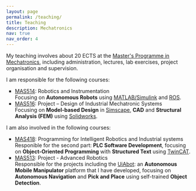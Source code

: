 ```yaml
---
layout: page
permalink: /teaching/
title: Teaching
description: Mechatronics
nav: true
nav_order: 4
---
```

My teaching involves about 20 ECTS at the <a href='https://www.uia.no/en/studieplaner/programme/MASTMEK'>Master's Programme in Mechatronics</a>, including administration, lectures, lab exercises, project organisation and supervision.

I am responsible for the following courses: 
<ul style="list-style-type: square;">
  <li><a href='https://www.uia.no/en/studieplaner/topic/MAS514-G'>MAS514</a>: Robotics and Instrumentation</li>
    Focusing on <strong>Autonomous Robots</strong> using <a href='https://se.mathworks.com/products/simulink.html'>MATLAB/Simulink</a> and <a href='https://www.ros.org/'>ROS</a>.
  <li><a href='https://www.uia.no/en/studieplaner/topic/MAS516-G'>MAS516</a>: Project – Design of Industrial Mechatronic Systems</li>
    Focusing on <strong>Model-based Design</strong> in <a href='https://se.mathworks.com/products/simscape.html'>Simscape</a>, <strong>CAD</strong> and <strong>Structural Analysis (FEM)</strong> using <a href='https://www.solidworks.com/'>Solidworks</a>.
</ul>

I am also involved in the following courses:
<ul style="list-style-type: square;">
  <li><a href='https://www.uia.no/en/studieplaner/topic/MAS418-G'>MAS418</a>: Programming for Intelligent Robotics and Industrial systems</li>
    Responible for the second part: <strong>PLC Software Development</strong>, focusing on <strong>Object-Oriented Programming</strong> with <strong>Structured Text</strong> using <a href='https://www.beckhoff.com/en-en/products/automation/twincat/'>TwinCAT</a>.
  <li><a href='https://www.uia.no/en/studieplaner/topic/MAS513-G'>MAS513</a>: Project - Advanced Robotics</li>
    Responsible for the projects including the <a href='https://www.beckhoff.com/en-en/products/automation/twincat/'>UiAbot</a>: an <strong>Autonomous Mobile Manipulator</strong> platform that I have developed, focusing on <strong>Autonomous Navigation</strong> and <strong>Pick and Place</strong> using self-trained <strong>Object Detection</strong>.
</ul>
